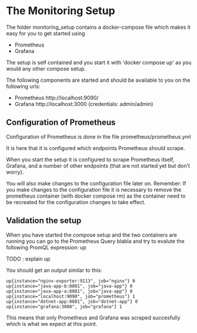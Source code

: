 # The Monitoring Setup
The folder monitoring_setup contains a docker-compose file which makes it easy for you to get started using
* Prometheus
* Grafana

The setup is self contained and you start it with 'docker compose up' as you would any other compose setup.

The following components are started and should be available to you on the following urls:

* Prometheus http://localhost:9090/
* Grafana http://localhost:3000 (credentials: admin/admin)

## Configuration of Prometheus
Configuration of Prometheus is done in the file prometheus/prometheus.yml

It is here that it is configured which endpoints Prometheus should scrape. 

When you start the setup it is configured to scrape Prometheus itself, Grafana, and a number of other endpoints (that are not started yet but don't worry).

You will also make changes to the configuration file later on. Remember: If you make changes to the configuration file it is necessary to remove the prometheus container (with docker compose rm) as the container need to be recreated for the configuration changes to take effect.

## Validation the setup
When you have started the compose setup and the two containers are running you can go to the Prometheus Query blabla and try to evalute the following PromQL expression: up

TODO : explain up


You should get an output similar to this:
```
up{instance="nginx-exporter:9113", job="nginx"} 0
up{instance="java-app-b:8081", job="java-app"} 0
up{instance="java-app-a:8081", job="java-app"} 0
up{instance="localhost:9090", job="prometheus"} 1
up{instance="dotnet-app:8081", job="dotnet-app"} 0
up{instance="grafana:3000", job="grafana"} 1
```
This means that only Prometheus and Grafana was scraped succesfully which is what we expect at this point.

